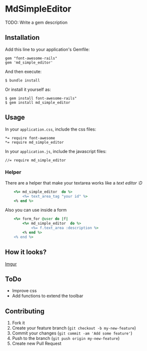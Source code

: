# MdSimpleEditor

TODO: Write a gem description

## Installation

Add this line to your application's Gemfile:

    gem "font-awesome-rails"
    gem 'md_simple_editor'

And then execute:

    $ bundle install

Or install it yourself as:

    $ gem install font-awesome-rails"
    $ gem install md_simple_editor

## Usage

In your `application.css`, include the css files:

    *= require font-awesome
    *= require md_simple_editor

In your `application.js`, include the javascript files:

    //= require md_simple_editor

### Helper

There are a helper that make your textarea works like a _text editor :D_

```ruby
    <%= md_simple_editor  do %>
        <%= text_area_tag "your id" %>
    <% end %>
```
Also you can use inside a form
```ruby
    <%= form_for @user do |f|
        <%= md_simple_editor  do %>
            <%= f.text_area :description %>
        <% end %>
    <% end %>
```

## How it looks?

[Imgur](http://i.imgur.com/68DXCwP)


## ToDo

- Improve css
- Add functions to extend the toolbar


## Contributing

1. Fork it
2. Create your feature branch (`git checkout -b my-new-feature`)
3. Commit your changes (`git commit -am 'Add some feature'`)
4. Push to the branch (`git push origin my-new-feature`)
5. Create new Pull Request
